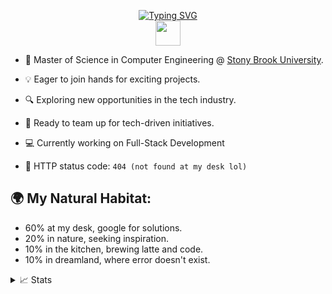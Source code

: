 <p align="center">
<a href="https://github.com/elwin212">
    <img src="https://readme-typing-svg.demolab.com?font=Georgia&size=18&duration=2000&pause=1000&multiline=true&width=500&height=80&lines=Yi-Hsuan+Wang;MSCE+%7C+Full-Stack+Developer+%7C+Software+Engineer" alt="Typing SVG" />
</a>
<br/>

<a href="https://my-portfolio-elwin.vercel.app/">
    <img width="40" height="40" src="https://res.cloudinary.com/dnzlgjuq1/image/upload/w_1000,c_fill,ar_1:1,g_auto,r_max,bo_5px_solid_red,b_rgb:262c35/v1693516489/o5up3zunbliv0tdqezpu.jpg">
</a>  

</p>

* 📖 Master of Science in Computer Engineering @ [Stony Brook University](https://www.stonybrook.edu/undergraduate-admissions/programs/ece.php). 

* 💡 Eager to join hands for exciting projects.

* 🔍 Exploring new opportunities in the tech industry.

* 🤝 Ready to team up for tech-driven initiatives. 

* 💻 Currently working on Full-Stack Development

* 🤖 HTTP status code: `404 (not found at my desk lol)`

## 🌍 My Natural Habitat:
- 60% at my desk, google for solutions.
- 20% in nature, seeking inspiration.
- 10% in the kitchen, brewing latte and code.
- 10% in dreamland, where error doesn't exist.

<details>
<summary>📈 Stats</summary>
<br>
My Github Stats

![](http://github-profile-summary-cards.vercel.app/api/cards/profile-details?username=elwin212&theme=dracula) 

![](http://github-profile-summary-cards.vercel.app/api/cards/repos-per-language?username=elwin212&theme=dracula) 
![](http://github-profile-summary-cards.vercel.app/api/cards/most-commit-language?username=elwin212&theme=dracula)

</details>
